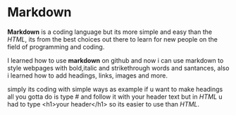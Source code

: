 # Markdown

**Markdown** is a coding language but its more simple and easy than the *HTML*, its from the best choices out there to learn for new people on the field of programming and coding.

I learned how to use **markdown** on github and now i can use markdown to style webpages with bold,italic and strikethrough words and santances, also i learned how to add headings, links, images and more.

simply its coding with simple ways as example if u want to make headings all you gotta do is type # and follow it with your header text but in *HTML* u had to type \<h1>your header\</h1> so its easier to use than *HTML*.
